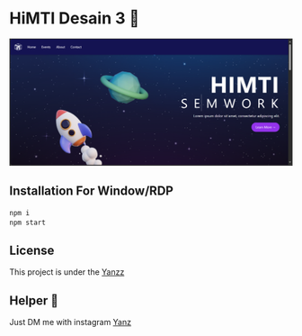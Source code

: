 <h1>HiMTI Desain 3 🌊</h1>
 
<p align="center">
  <img src="/public/Images/Dashboard.png" width="550" />
</p>

## Installation For Window/RDP

```bash
npm i
npm start
```

## License

This project is under the [Yanzz](https://github.com/Yanzz231)

## Helper 🤖

Just DM me with instagram [Yanz](https://www.instagram.com/iyanmikasa/)